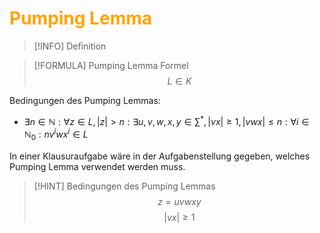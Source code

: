 # <font color = "orange">Pumping Lemma</font>
>[!INFO] Definition


>[!FORMULA] Pumping Lemma Formel
>$$L\in K$$

Bedingungen des Pumping Lemmas:
- $\exists n \in \mathbb{N}:\forall z \in L, |z|>n:\exists u,v,w,x,y \in \sum^*,|vx| \geq 1, |vwx|\leq n:\forall i\in \mathbb{N}_0:nv^iwx^i\in L$

In einer Klausuraufgabe wäre in der Aufgabenstellung gegeben, welches Pumping Lemma verwendet werden muss.

>[!HINT] Bedingungen des Pumping Lemmas
>$$z=uvwxy$$
>$$|vx|\geq1$$
>